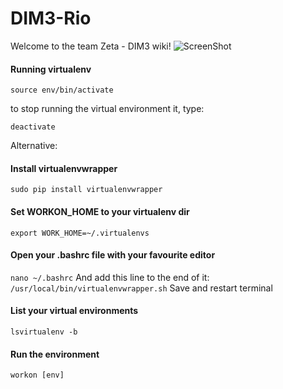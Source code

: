 DIM3-Rio
========
Welcome to the team Zeta - DIM3 wiki!
![ScreenShot](http://octodex.github.com/images/pythocat.png)

#### Running virtualenv
`source env/bin/activate`

to stop running the virtual environment it, type:

`deactivate`

Alternative:

#### Install virtualenvwrapper
`sudo pip install virtualenvwrapper`

#### Set WORKON_HOME to your virtualenv dir
`export WORK_HOME=~/.virtualenvs`

#### Open your .bashrc file with your favourite editor
`nano ~/.bashrc` And add this line to the end of it:
`/usr/local/bin/virtualenvwrapper.sh`
Save and restart terminal

#### List your virtual environments
`lsvirtualenv -b`

#### Run the environment
`workon [env]`
